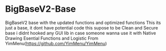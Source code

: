 # BigBaseV2-Base
BigBaseV2 base with the updated functions and optimized functions
This its just a base, it dont have potential code this supose to be Clean and Secure base i didnt hooked any GUI lib in case someone wanna use it with Native Drawing
Esential Functions and Logistic From YimMenu(https://github.com/YimMenu/YimMenu)
